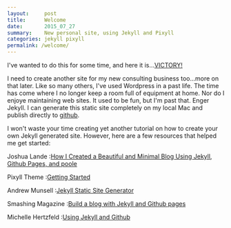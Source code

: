 ```yaml
---
layout:     post
title:      Welcome
date:       2015_07_27
summary:    New personal site, using Jekyll and Pixyll
categories: jekyll pixyll
permalink: /welcome/
---
```


I've wanted to do this for some time, and here it is...[VICTORY!](https://goo.gl/photos/x79UqB7hmJCGZKLK6)

I need to create another site for my new consulting business too...more on that later.  Like so many others, I've used Wordpress in a past life.  The time has come where I no longer keep a room full of equipment at home.  Nor do I enjoye maintaining web sites.  It used to be fun, but I'm past that.  Enger Jekyll.  I can generate this static site completely on my local Mac and publish directly to [github](https://github.com/lookingcloudy).

I won't waste your time creating yet another tutorial on how to create your own Jekyll generated site.  However, here are a few resources that helped me get started:

Joshua Lande
:[How I Created a Beautiful and Minimal Blog Using Jekyll, Github Pages, and poole](http://joshualande.com/jekyll-github-pages-poole/)

Pixyll Theme
:[Getting Started](https://github.com/johnotander/pixyll)

Andrew Munsell
:[Jekyll Static Site Generator](http://learn.andrewmunsell.com/learn/jekyll-by-example/introduction)

Smashing Magazine
:[Build a blog with Jekyll and Github pages](http://www.smashingmagazine.com/2014/08/build-blog-jekyll-github-pages/)

Michelle Hertzfeld
:[Using Jekyll and Github](http://meiqimichelle.github.io/mhertzfeld/thoughts/using-jekyll-and-github-tips-for-designers/)
